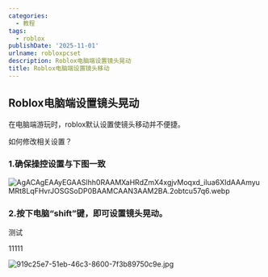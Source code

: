 ```yaml
---
categories:
  - 教程
tags:
  - roblox
publishDate: '2025-11-01'
urlname: robloxpcset
description: Roblox电脑端设置镜头晃动
title: Roblox电脑端设置镜头移动
---
```


## Roblox电脑端设置镜头晃动


在电脑端游玩时，roblox默认设置使镜头移动并不便捷。


如何修改相关设置？


### 1.确保操控设置与下图一致


![AgACAgEAAyEGAASlhh0RAAMXaHRdZmX4xgjvMoqxd_iIua6XIdAAAmyuMRt8LqFHvrJOSGSoDP0BAAMCAAN3AAM2BA.2obtcu57q6.webp](https://cdn.xtawa.top/AgACAgEAAyEGAASlhh0RAAMXaHRdZmX4xgjvMoqxd_iIua6XIdAAAmyuMRt8LqFHvrJOSGSoDP0BAAMCAAN3AAM2BA.2obtcu57q6.webp)


### 2.按下电脑“shift”键，即可设置镜头晃动。


测试


11111


![919c25e7-51eb-46c3-8600-7f3b89750c9e.jpg](https://prod-files-secure.s3.us-west-2.amazonaws.com/9834e348-8d5f-43ef-acac-a5fe1cd8bd1e/5509e03d-c521-4d81-9e86-7c2b9dab44e3/919c25e7-51eb-46c3-8600-7f3b89750c9e.jpg?X-Amz-Algorithm=AWS4-HMAC-SHA256&X-Amz-Content-Sha256=UNSIGNED-PAYLOAD&X-Amz-Credential=ASIAZI2LB466T7WOGOR3%2F20251101%2Fus-west-2%2Fs3%2Faws4_request&X-Amz-Date=20251101T142943Z&X-Amz-Expires=3600&X-Amz-Security-Token=IQoJb3JpZ2luX2VjEGUaCXVzLXdlc3QtMiJGMEQCIFAwa8M3XF2e4DvInUBJXcDlkZJWqDHuK%2Fn6zR5gylUyAiAp4twJuF1EG10F%2BqQg61nYLVdDJF9H%2BoOwes5aItjLpCr%2FAwguEAAaDDYzNzQyMzE4MzgwNSIMYFXOBqFz2kXv7SM1KtwDzhcIjkgNvWXEdcTXJVxoV6ueskd98arJyW8PmxsYfFAaXT3QpAeysc15uSt65jYczCudCXiPdX68W5jSOEXh25Tk1gRuvTlWnlzlvSWwNwl%2Bgp2LBMZJi7LTFy%2Byna8dVpdHdh50AdbbOJosVD6k01CsJg21qUUI6WQKnMRzXdTdVlS%2Bd2UdLSthtKXJPq5Kv86C1hgf6IhlVe%2FOtb7tVlvooHurVjJVsH0Bl9yR9I8hr%2BIXi5kZ4CPQa5wEFXoypgJCM7dhJB1f8Kcas66J7MVsTMMlAwQEELVrTWg78bM8QVC2tr6bFN%2B3vlv4X8XTbsN84oRdy1krqpx%2F6gV9Ma3RdG8zyGqSMbHsFq4ctVtdG4Rft0C0Q8Nujdi8%2F2Cl7kRPQEi0E4x3MDDIRXS%2FJWsZzeaOXEzJv8EG9hxxyCdRK1lesegqH0W4WXkqecvOSgMtK4wA8IXmPWXJ4w7HLhx0lTxmd0fxTLon55tfbYuqZFhibpKGO30JpBIDXUq%2FAUBwJ689AHJUpXrl4lEgNZKvX4zSRh1zI6jMDLUJlQ%2F17GViUmXqO6NtA0MnRwPgrMdRvukBkY0X7aySCVb%2Bdo8skuCrJJHillc3gyP%2FZl5ihAZFarymYmV4KlgwyImYyAY6pgFpQC67qFcIqcsWkly5EZkTHgU%2B2aLS%2BbNlPE35%2BWgdO1iN12a3o2fB7yH1FrLDdaslYJTAvazX%2BD7Jkl9i7MCdfsdPMH8ZYoJhph28T1tfiF18Ddvu815u4jLdT2CsU1Uex%2FJjyNZHGFctBdGpZlftINF%2ByaRuXGBN8J5PW6jbPZgO491J%2Bxlo%2Be1K1FRTmr4TD5ZJ%2FxMOBVSO2CzbfrYijMytFd8W&X-Amz-Signature=e34222eebf4240c1f31845a806b303ba0acb696711fddb66556bc310a99c4879&X-Amz-SignedHeaders=host&x-amz-checksum-mode=ENABLED&x-id=GetObject)

